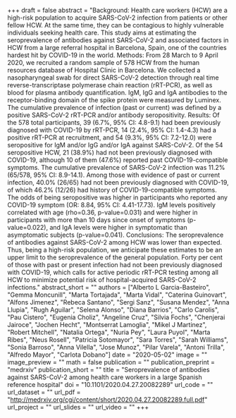 +++
draft = false
abstract = "Background: Health care workers (HCW) are a high-risk population to acquire SARS-CoV-2 infection from patients or other fellow HCW. At the same time, they can be contagious to highly vulnerable individuals seeking health care. This study aims at estimating the seroprevalence of antibodies against SARS-CoV-2 and associated factors in HCW from a large referral hospital in Barcelona, Spain, one of the countries hardest hit by COVID-19 in the world. Methods: From 28 March to 9 April 2020, we recruited a random sample of 578 HCW from the human resources database of Hospital Clinic in Barcelona. We collected a nasopharyngeal swab for direct SARS-CoV-2 detection through real time reverse-transcriptase polymerase chain reaction (rRT-PCR), as well as blood for plasma antibody quantification. IgM, IgG and IgA antibodies to the receptor-binding domain of the spike protein were measured by Luminex. The cumulative prevalence of infection (past or current) was defined by a positive SARS-CoV-2 rRT-PCR and/or antibody seropositivity. Results: Of the 578 total participants, 39 (6.7%, 95% CI: 4.8-9.1) had been previously diagnosed with COVID-19 by rRT-PCR, 14 (2.4%, 95% CI: 1.4-4.3) had a positive rRT-PCR at recruitment, and 54 (9.3%, 95% CI: 7.2-12.0) were seropositive for IgM and/or IgG and/or IgA against SARS-CoV-2. Of the 54 seropositive HCW, 21 (38.9%) had not been previously diagnosed with COVID-19, although 10 of them (47.6%) reported past COVID-19-compatible symptoms. The cumulative prevalence of SARS-CoV-2 infection was 11.2% (65/578, 95% CI: 8.9-14.1). Among those with evidence of past or current infection, 40.0% (26/65) had not been previously diagnosed with COVID-19, of which 46.2% (12/26) had history of COVID-19-compatible symptoms. The odds of being seropositive was higher in participants who reported any COVID-19 symptom (OR: 8.84, 95% CI: 4.41-17.73). IgM levels positively correlated with age (rho=0.36, p-value=0.031) and were higher in participants with more than 10 days since onset of symptoms (p-value=0.022), and IgA levels were higher in symptomatic than asymptomatic subjects (p-value=0.041). Conclusions: The seroprevalence of antibodies against SARS-CoV-2 among HCW was lower than expected. Thus, being a high-risk population, we anticipate these estimates to be an upper limit to the seroprevalence of the general population. Forty per cent of those with past or present infection had not been previously diagnosed with COVID-19, which calls for active periodic rRT-PCR testing among all HCW to minimize potential risk of hospital-acquired SARS-CoV-2 infections."
abstract_short = ""
authors = ["Alberto L Garcia-Basteiro", "Gemma Moncunill", "Marta Tortajada", "Marta Vidal", "Caterina Guinovart", "Alfons Jimenez", "Rebeca Santano", "Sergi Sanz", "Susana Mendez", "Anna Llupia", "Rugh Aguilar", "Selena Alonso", "Diana Barrios", "Carlo Carolis", "Pau Cistero", "Eugenia Choliz", "Angeline Cruz", "Silvia Fochs", "Chenjerai Jairoce", "Jochen Hecht", "Montserrat Lamoglia", "Mikel J Martinez", "Robert Mitchell", "Natalia Ortega", "Nuria Pey", "Laura Puyol", "Marta Ribes", "Neus Rosell", "Patricia Sotomayor", "Sara Torres", "Sarah Williams", "Sonia Barroso", "Anna Vilella", "Jose Munoz", "Pilar Varela", "Antoni Trilla", "Alfredo Mayor", "Carlota Dobano"]
date = "2020-05-02"
image = ""
image_preview = ""
math = false
publication = ""
publication_preprint = "medrxiv"
publication_short = ""
title = "Seroprevalence of antibodies against SARS-CoV-2 among health care workers in a large Spanish reference hospital"
doi = "10.1101/2020.04.27.20082289"
url_code = ""
url_dataset = ""
url_pdf = "http://medrxiv.org/cgi/content/short/2020.04.27.20082289.full.pdf"
url_project = ""
url_slides = ""
url_video = ""
+++
